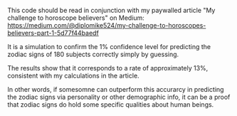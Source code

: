 This code should be read in conjunction with my paywalled article "My challenge to horoscope believers" on Medium:
https://medium.com/@diplomike524/my-challenge-to-horoscopes-believers-part-1-5d77f44baedf

It is a simulation to confirm the 1% confidence level for predicting the zodiac signs of 180 subjects correctly simply by guessing. 

The results show that it corresponds to a rate of approximately 13%, consistent with my calculations in the article.

In other words, if somesomne can outperform this accurarcy in predicting the zodiac signs via personality or other demographic info, 
it can be a proof that zodiac signs do hold some specific qualities about human beings.
